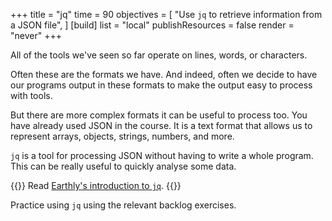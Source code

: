 +++
title = "jq"
time = 90
objectives = [
  "Use `jq` to retrieve information from a JSON file",
]
[build]
  list = "local"
  publishResources = false
  render = "never"
+++

All of the tools we've seen so far operate on lines, words, or characters.

Often these are the formats we have. And indeed, often we decide to have our programs output in these formats to make the output easy to process with tools.

But there are more complex formats it can be useful to process too. You have already used JSON in the course. It is a text format that allows us to represent arrays, objects, strings, numbers, and more.

`jq` is a tool for processing JSON without having to write a whole program. This can be really useful to quickly analyse some data.

{{<note type="Reading">}}
Read [Earthly's introduction to `jq`](https://earthly.dev/blog/jq-select/).
{{</note>}}

Practice using `jq` using the relevant backlog exercises.
